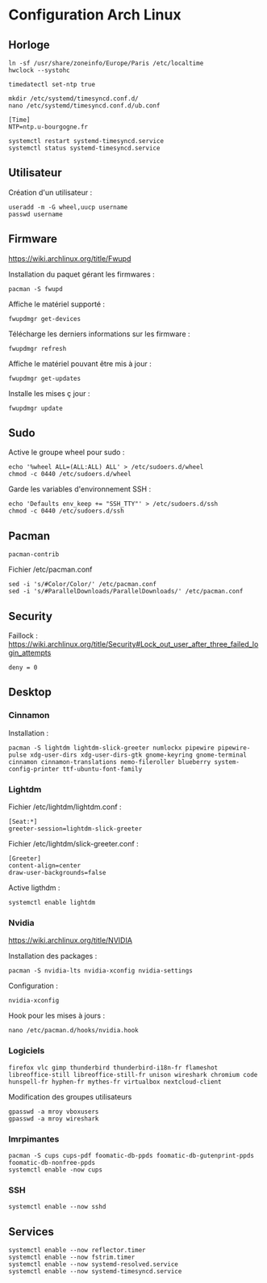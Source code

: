 # Configuration Arch Linux

## Horloge

```
ln -sf /usr/share/zoneinfo/Europe/Paris /etc/localtime
hwclock --systohc
```

```
timedatectl set-ntp true
```

```
mkdir /etc/systemd/timesyncd.conf.d/ 
nano /etc/systemd/timesyncd.conf.d/ub.conf

[Time]
NTP=ntp.u-bourgogne.fr

systemctl restart systemd-timesyncd.service
systemctl status systemd-timesyncd.service 
```

## Utilisateur

Création d'un utilisateur :
```
useradd -m -G wheel,uucp username
passwd username
```

## Firmware

https://wiki.archlinux.org/title/Fwupd

Installation du paquet gérant les firmwares :
```
pacman -S fwupd
```

Affiche le matériel supporté :
```
fwupdmgr get-devices
```

Télécharge les derniers informations sur les firmware :
```
fwupdmgr refresh
```

Affiche le matériel pouvant être mis à jour :
```
fwupdmgr get-updates
```

Installe les mises ç jour :
```
fwupdmgr update
```


## Sudo

Active le groupe wheel pour sudo :
```
echo '%wheel ALL=(ALL:ALL) ALL' > /etc/sudoers.d/wheel
chmod -c 0440 /etc/sudoers.d/wheel
```

Garde les variables d'environnement SSH :
```
echo 'Defaults env_keep += "SSH_TTY"' > /etc/sudoers.d/ssh
chmod -c 0440 /etc/sudoers.d/ssh
```

## Pacman

```
pacman-contrib
```

Fichier /etc/pacman.conf

```
sed -i 's/#Color/Color/' /etc/pacman.conf
sed -i 's/#ParallelDownloads/ParallelDownloads/' /etc/pacman.conf
```

## Security

Faillock :
https://wiki.archlinux.org/title/Security#Lock_out_user_after_three_failed_login_attempts

```
deny = 0
```


## Desktop

### Cinnamon

Installation :
```
pacman -S lightdm lightdm-slick-greeter numlockx pipewire pipewire-pulse xdg-user-dirs xdg-user-dirs-gtk gnome-keyring gnome-terminal cinnamon cinnamon-translations nemo-fileroller blueberry system-config-printer ttf-ubuntu-font-family 
```

### Lightdm

Fichier /etc/lightdm/lightdm.conf :
```
[Seat:*]
greeter-session=lightdm-slick-greeter
```

Fichier /etc/lightdm/slick-greeter.conf :
```
[Greeter]
content-align=center
draw-user-backgrounds=false
```

Active ligthdm :
```
systemctl enable lightdm
```

### Nvidia

https://wiki.archlinux.org/title/NVIDIA

Installation des packages :
```
pacman -S nvidia-lts nvidia-xconfig nvidia-settings
```

Configuration :
```
nvidia-xconfig
```

Hook pour les mises à jours :
```
nano /etc/pacman.d/hooks/nvidia.hook
```

### Logiciels
```
firefox vlc gimp thunderbird thunderbird-i18n-fr flameshot libreoffice-still libreoffice-still-fr unison wireshark chromium code hunspell-fr hyphen-fr mythes-fr virtualbox nextcloud-client
```

Modification des groupes utilisateurs
```
gpasswd -a mroy vboxusers
gpasswd -a mroy wireshark
```

### Imrpimantes
```
pacman -S cups cups-pdf foomatic-db-ppds foomatic-db-gutenprint-ppds foomatic-db-nonfree-ppds
systemctl enable -now cups
```

### SSH
```
systemctl enable --now sshd
```

## Services
```
systemctl enable --now reflector.timer
systemctl enable --now fstrim.timer
systemctl enable --now systemd-resolved.service
systemctl enable --now systemd-timesyncd.service
```
